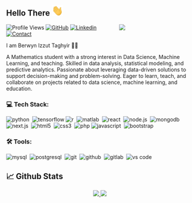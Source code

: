 <h2> Hello There <img src="https://raw.githubusercontent.com/ABSphreak/ABSphreak/master/gifs/Hi.gif" width="30px"></h2>

<img align="right" src="https://github.com/rajput2107/rajput2107/blob/master/Assets/Developer.gif" width='200'/>

![Profile Views](https://komarev.com/ghpvc/?username=Wynnzzz&label=PROFILE+VIEWS&color=blue&style=for-the-badge) [![GitHub](https://img.shields.io/badge/SUPPORT%20AT-GITHUB-blue?style=for-the-badge&logo=github)](https://github.com/Wynnzzz) [![Linkedin](https://img.shields.io/badge/MY%20PROFILE-Linkedin-blue?style=for-the-badge&logo=github)](https://www.linkedin.com/in/wynzit/) 
 [![Contact](https://img.shields.io/badge/CONTACT-GMAIL-yellow?style=for-the-badge&logo=gmail&logoColor=white)](mailto:wynz.it@gmail.com) 

 
I am Berwyn Izzut Taghyir 🧑‍🎓 

A Mathematics student with a strong interest in Data Science, Machine Learning, and teaching. Skilled in data 
analysis, statistical modeling, and predictive analytics. Passionate about leveraging data-driven solutions to 
support decision-making and problem-solving. Eager to learn, teach, and collaborate on projects related to data 
science, machine learning, and education.

### 💻 Tech Stack:

<img alt="python" src="https://img.shields.io/badge/python-3776AB.svg?&style=for-the-badge&logo=python&logoColor=fff" />&nbsp;
<img alt="tensorflow" src="https://img.shields.io/badge/tensorflow-FF6F00.svg?&style=for-the-badge&logo=tensorflow&logoColor=fff" />
<img alt="r" src="https://img.shields.io/badge/r-276DC3.svg?&style=for-the-badge&logo=r&logoColor=fff" />&nbsp;
<img alt="matlab" src="https://img.shields.io/badge/matlab-0076A8.svg?&style=for-the-badge&logo=mathworks&logoColor=fff" />&nbsp;
<img alt="react" src="https://img.shields.io/badge/react-61DAFB.svg?&style=for-the-badge&logo=react&logoColor=fff" />&nbsp;
<img alt="node.js" src="https://img.shields.io/badge/node.js-90C53F.svg?&style=for-the-badge&logo=node.js&logoColor=fff" />&nbsp;
<img alt="mongodb" src="https://img.shields.io/badge/mongodb-26A944.svg?&style=for-the-badge&logo=mongodb&logoColor=fff" />&nbsp;
<img alt="next.js" src="https://img.shields.io/badge/next.js-000.svg?&style=for-the-badge&logo=next.js&logoColor=fff" />&nbsp;
<img alt="html5" src="https://img.shields.io/badge/html-E34F26.svg?&style=for-the-badge&logo=html5&logoColor=fff" />&nbsp;
<img alt="css3" src="https://img.shields.io/badge/css-1572B6.svg?&style=for-the-badge&logo=css3&logoColor=fff" />&nbsp;
<img alt="php" src="https://img.shields.io/badge/php-777BB4.svg?&style=for-the-badge&logo=php&logoColor=fff" />
<img alt="javascript" src="https://img.shields.io/badge/javascript-F7DF1E.svg?&style=for-the-badge&logo=javascript&logoColor=fff" />&nbsp;
<img alt="bootstrap" src="https://img.shields.io/badge/bootstrap-7610F7.svg?&style=for-the-badge&logo=bootstrap&logoColor=fff" />&nbsp;

### 🛠 Tools:

<img alt="mysql" src="https://img.shields.io/badge/mysql-4479A1.svg?&style=for-the-badge&logo=mysql&logoColor=fff" />&nbsp;
<img alt="postgresql" src="https://img.shields.io/badge/postgresql-336791.svg?&style=for-the-badge&logo=postgresql&logoColor=fff" />&nbsp;
<img alt="git" src="https://img.shields.io/badge/git-F05033.svg?&style=for-the-badge&logo=git&logoColor=fff" />&nbsp;
<img alt="github" src="https://img.shields.io/badge/github-000.svg?&style=for-the-badge&logo=github&logoColor=fff" />&nbsp;
<img alt="gitlab" src="https://img.shields.io/badge/gitlab-380D75.svg?&style=for-the-badge&logo=gitlab&logoColor=fff" />&nbsp;
<img alt="vs code" src="https://img.shields.io/badge/vs code-007ACC.svg?&style=for-the-badge&logo=visual-studio-code&logoColor=fff" />&nbsp;


## 📈 Github Stats

<div align="center" style="display: flex; flex-wrap: wrap; justify-content: center;">
  <a href="https://github.com/anuraghazra/github-readme-stats">
      <img height="150em" src="https://github-readme-stats-eight-theta.vercel.app/api?username=Wynnzzz&show_icons=true&theme=algolia&include_all_commits=true&count_private=true" />
      <img height="150em" src="https://github-readme-stats-eight-theta.vercel.app/api?username=Wynnzzz&show_icons=true&theme=algolia&include_all_commits=true&count_private=true" />
  </a>
</div>

